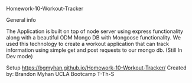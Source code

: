 Homework-10-Workout-Tracker

General info

The Application is built on top of node server using express functionality along with a beautiful ODM Mongo DB with Mongoose functionality. 
We used this technology to create a workout application that can track information using simple get and post requests to our mongo db. 
(Still In Dev mode)

Setup
https://bgmyhan.github.io/Homework-10-Workout-Tracker/
Created by: Brandon Myhan UCLA Bootcamp T-Th-S

